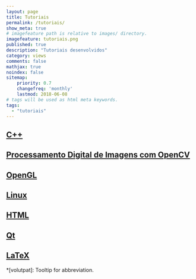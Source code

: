 ```yaml
---
layout: page
title: Tutoriais
permalink: /tutoriais/
show_meta: true
# imagefeature path is relative to images/ directory.
imagefeature: tutoriais.png
published: true
description: "Tutoriais desenvolvidos"
category: views
comments: false
mathjax: true
noindex: false
sitemap:
    priority: 0.7
    changefreq: 'monthly'
    lastmod: 2018-06-08
# tags will be used as html meta keywords.    
tags:
  - "tutoriais"
---
```


## [C++](/tutorial/prograv/)

## [Processamento Digital de Imagens com OpenCV](/tutorial/pdi/)

## [OpenGL](/tutorial/opengl/)

## [Linux](/tutorial/linux/)

## [HTML](/tutorial/html/)

## [Qt](/tutorial/qt/)

## [LaTeX](/tutorial/latex/)

*[volutpat]: Tooltip for abbreviation.

